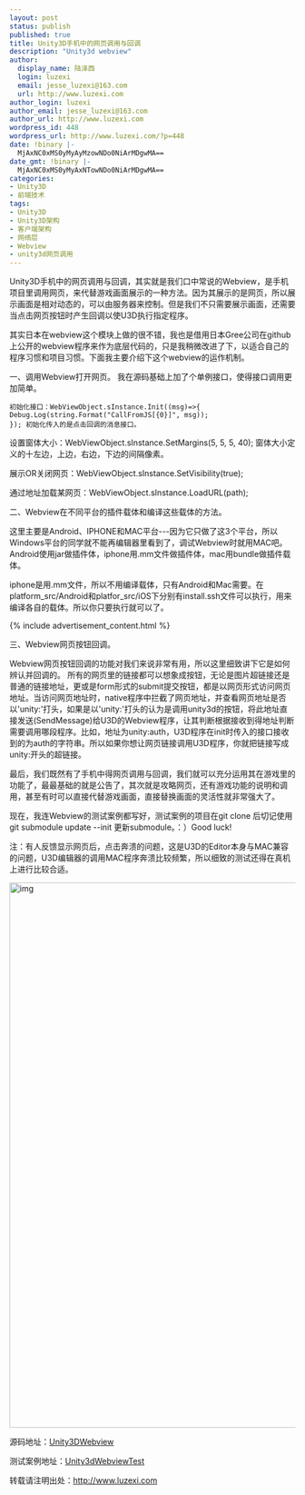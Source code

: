 ```yaml
---
layout: post
status: publish
published: true
title: Unity3D手机中的网页调用与回调
description: "Unity3d webview"
author:
  display_name: 陆泽西
  login: luzexi
  email: jesse_luzexi@163.com
  url: http://www.luzexi.com
author_login: luzexi
author_email: jesse_luzexi@163.com
author_url: http://www.luzexi.com
wordpress_id: 448
wordpress_url: http://www.luzexi.com/?p=448
date: !binary |-
  MjAxNC0xMS0yMyAyMzowNDo0NiArMDgwMA==
date_gmt: !binary |-
  MjAxNC0xMS0yMyAxNTowNDo0NiArMDgwMA==
categories:
- Unity3D
- 前端技术
tags:
- Unity3D
- Unity3D架构
- 客户端架构
- 网络层
- Webview
- unity3d网页调用
---
```

Unity3D手机中的网页调用与回调，其实就是我们口中常说的Webview，是手机项目里调用网页，来代替游戏画面展示的一种方法。因为其展示的是网页，所以展示画面是相对动态的，可以由服务器来控制。但是我们不只需要展示画面，还需要当点击网页按钮时产生回调以使U3D执行指定程序。

其实日本在webview这个模块上做的很不错，我也是借用日本Gree公司在github上公开的webview程序来作为底层代码的，只是我稍微改进了下，以适合自己的程序习惯和项目习惯。下面我主要介绍下这个webview的运作机制。

一、调用Webview打开网页。
我在源码基础上加了个单例接口，使得接口调用更加简单。

```
初始化接口：WebViewObject.sInstance.Init((msg)=>{
Debug.Log(string.Format("CallFromJS[{0}]", msg));
}); 初始化传入的是点击回调的消息接口。
```

设置窗体大小：WebViewObject.sInstance.SetMargins(5, 5, 5, 40); 窗体大小定义的十左边，上边，右边，下边的间隔像素。

展示OR关闭网页：WebViewObject.sInstance.SetVisibility(true);

通过地址加载某网页：WebViewObject.sInstance.LoadURL(path);

二、Webview在不同平台的插件载体和编译这些载体的方法。

这里主要是Android、IPHONE和MAC平台---因为它只做了这3个平台，所以Windows平台的同学就不能再编辑器里看到了，调试Webview时就用MAC吧。Android使用jar做插件体，iphone用.mm文件做插件体，mac用bundle做插件载体。

iphone是用.mm文件，所以不用编译载体，只有Android和Mac需要。在platform_src/Android和platfor_src/iOS下分别有install.ssh文件可以执行，用来编译各自的载体。所以你只要执行就可以了。

{% include advertisement_content.html %}

三、Webview网页按钮回调。

Webview网页按钮回调的功能对我们来说非常有用，所以这里细致讲下它是如何辨认并回调的。
所有的网页里的链接都可以想象成按钮，无论是图片超链接还是普通的链接地址，更或是form形式的submit提交按钮，都是以网页形式访问网页地址。当访问网页地址时，native程序中拦截了网页地址，并查看网页地址是否以'unity:'打头，如果是以'unity:'打头的认为是调用unity3d的按钮，将此地址直接发送(SendMessage)给U3D的Webview程序，让其判断根据接收到得地址判断需要调用哪段程序。比如，地址为unity:auth，U3D程序在init时传入的接口接收到的为auth的字符串。所以如果你想让网页链接调用U3D程序，你就把链接写成unity:开头的超链接。

最后，我们既然有了手机中得网页调用与回调，我们就可以充分运用其在游戏里的功能了，最最基础的就是公告了，其次就是攻略网页，还有游戏功能的说明和调用，甚至有时可以直接代替游戏画面，直接替换画面的灵活性就非常强大了。

现在，我连Webview的测试案例都写好，测试案例的项目在git clone 后切记使用 git submodule update --init 更新submodule。：）Good luck!

注：有人反馈显示网页后，点击奔溃的问题，这是U3D的Editor本身与MAC兼容的问题，U3D编辑器的调用MAC程序奔溃比较频繁，所以细致的测试还得在真机上进行比较合适。

<img class="alignnone size-full wp-image-450" src="/assets/uploads/2014/11/img.png" alt="img" width="1408" height="960" />

源码地址：[Unity3DWebview](https://github.com/luzexi/Unity3DWebView)

测试案例地址：[Unity3dWebviewTest](https://github.com/luzexi/Unity3DWebView-Test)

转载请注明出处：http://www.luzexi.com
